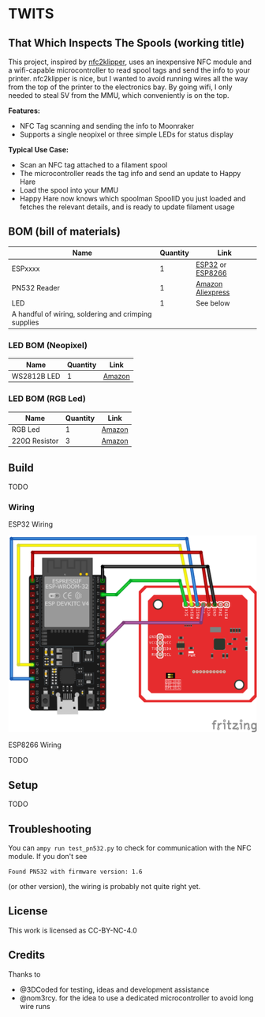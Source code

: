 # TWITS
## That Which Inspects The Spools (working title)

This project, inspired by [nfc2klipper](https://github.com/bofh69/nfc2klipper), uses an inexpensive NFC module and a wifi-capable microcontroller to read spool tags and send the info to your printer.
nfc2klipper is nice, but I wanted to avoid running wires all the way from the top of the printer to the electronics bay. By going wifi, I only needed to steal 5V from the MMU, which conveniently is on the top.

**Features:**
- NFC Tag scanning and sending the info to Moonraker
- Supports a single neopixel or three simple LEDs for status display

**Typical Use Case:**
- Scan an NFC tag attached to a filament spool
- The microcontroller reads the tag info and send an update to Happy Hare
- Load the spool into your MMU
- Happy Hare now knows which spoolman SpoolID you just loaded and fetches the relevant details, and is ready to update filament usage

## BOM (bill of materials)

| Name | Quantity | Link |
| - | - | - |
| ESPxxxx | 1 | [ESP32](https://a.co/d/i2e4Yh6) or [ESP8266](https://a.co/d/aY65q75) |
| PN532 Reader | 1 | [Amazon](https://a.co/d/1GwTvsT) [Aliexpress](https://www.aliexpress.com/item/1005007182056113.html) |
| LED | 1 | See below |
| A handful of wiring, soldering and crimping supplies | | |

### LED BOM (Neopixel)

| Name | Quantity | Link |
| - | - | - |
| WS2812B LED | 1 | [Amazon](https://a.co/d/6XfH9Zn) |

### LED BOM (RGB Led)

| Name | Quantity | Link |
| - | - | - |
| RGB Led | 1 | [Amazon](https://a.co/d/e1wHlhK) |
| 220Ω Resistor | 3 | [Amazon](https://a.co/d/3rpyEVH) |

## Build
TODO

### Wiring

ESP32 Wiring

![](images/ESP32%20Diagram.png)

ESP8266 Wiring

TODO

## Setup
TODO

## Troubleshooting
You can `ampy run test_pn532.py` to check for communication with the NFC module. If you don't see
```
Found PN532 with firmware version: 1.6
```
(or other version), the wiring is probably not quite right yet.

## License
This work is licensed as CC-BY-NC-4.0

## Credits
Thanks to
- @3DCoded for testing, ideas and development assistance
- @nom3rcy. for the idea to use a dedicated microcontroller to avoid long wire runs
